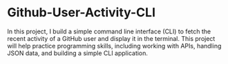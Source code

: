 # Github-User-Activity-CLI
In this project, I build a simple command line interface (CLI) to fetch the recent activity of a GitHub user and display it in the terminal. This project will help practice programming skills, including working with APIs, handling JSON data, and building a simple CLI application.
